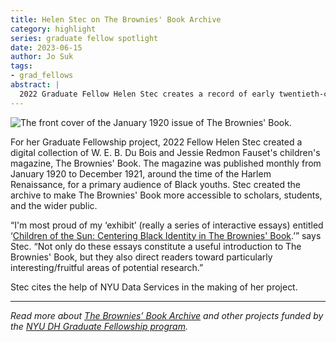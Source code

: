 ```yaml
---
title: Helen Stec on The Brownies' Book Archive
category: highlight
series: graduate fellow spotlight
date: 2023-06-15
author: Jo Suk
tags:
- grad_fellows
abstract: |
  2022 Graduate Fellow Helen Stec creates a record of early twentieth-century Black childhood
---
```


![The front cover of the January 1920 issue of The Brownies' Book.](https://drive.google.com/open?id=1gm-2rVVzMjkctTuh3cVu6KhAQWq78BCc)

For her Graduate Fellowship project, 2022 Fellow Helen Stec created a digital collection of W. E. B. Du Bois and Jessie Redmon Fauset's children's magazine, The Brownies' Book. The magazine was published monthly from January 1920 to December 1921, around the time of the Harlem Renaissance, for a primary audience of Black youths. Stec created the archive to make The Brownies' Book more accessible to scholars, students, and the wider public.

“I'm most proud of my ‘exhibit’ (really a series of interactive essays) entitled ‘[Children of the Sun: Centering Black Identity in The Brownies' Book](https://helen.hosting.nyu.edu/browniesbookarchive/exhibits/show/intro/intro).’” says Stec. “Not only do these essays constitute a useful introduction to The Brownies' Book, but they also direct readers toward particularly interesting/fruitful areas of potential research.”

Stec cites the help of NYU Data Services in the making of her project.

---

_Read more about [The Brownies’ Book Archive](https://helen.hosting.nyu.edu/browniesbookarchive/) and other projects funded by the [NYU DH Graduate Fellowship program](http://digitalhumanities.nyu.edu/projects/fellowships/)._
